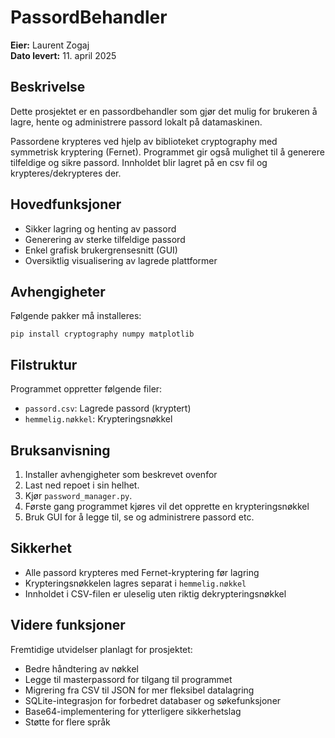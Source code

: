 # PassordBehandler

**Eier:** Laurent Zogaj  
**Dato levert:** 11. april 2025  

## Beskrivelse
Dette prosjektet er en passordbehandler som gjør det mulig for brukeren å lagre, hente og administrere passord lokalt på datamaskinen.  

Passordene krypteres ved hjelp av biblioteket cryptography med symmetrisk kryptering (Fernet). Programmet gir også mulighet til å generere tilfeldige og sikre passord. Innholdet blir lagret på en csv fil og krypteres/dekrypteres der.

## Hovedfunksjoner
- Sikker lagring og henting av passord
- Generering av sterke tilfeldige passord
- Enkel grafisk brukergrensesnitt (GUI)
- Oversiktlig visualisering av lagrede plattformer

## Avhengigheter
Følgende pakker må installeres:
```
pip install cryptography numpy matplotlib
```

## Filstruktur
Programmet oppretter følgende filer:
- `passord.csv`: Lagrede passord (kryptert)
- `hemmelig.nøkkel`: Krypteringsnøkkel

## Bruksanvisning
1. Installer avhengigheter som beskrevet ovenfor
2. Last ned repoet i sin helhet.
3. Kjør `password_manager.py`. 
4. Første gang programmet kjøres vil det opprette en krypteringsnøkkel
5. Bruk GUI for å legge til, se og administrere passord etc.

## Sikkerhet
- Alle passord krypteres med Fernet-kryptering før lagring
- Krypteringsnøkkelen lagres separat i `hemmelig.nøkkel`
- Innholdet i CSV-filen er uleselig uten riktig dekrypteringsnøkkel

## Videre funksjoner
Fremtidige utvidelser planlagt for prosjektet:
- Bedre håndtering av nøkkel
- Legge til masterpassord for tilgang til programmet
- Migrering fra CSV til JSON for mer fleksibel datalagring
- SQLite-integrasjon for forbedret databaser og søkefunksjoner
- Base64-implementering for ytterligere sikkerhetslag
- Støtte for flere språk
